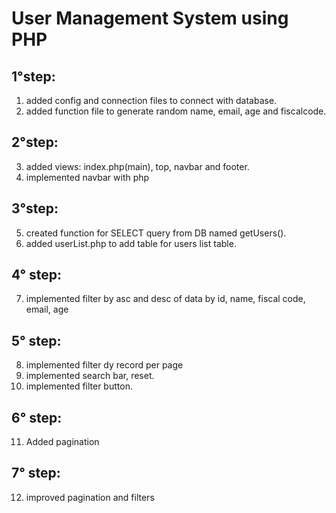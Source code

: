# User Management System using PHP

## 1°step:

1. added config and connection files to connect with database.
2. added function file to generate random name, email, age and fiscalcode.

## 2°step:

3. added views: index.php(main), top, navbar and footer.
4. implemented navbar with php

## 3°step:

5. created function for SELECT query from DB named getUsers().
6. added userList.php to add table for users list table.

## 4° step:

7. implemented filter by asc and desc of data by id, name, fiscal code, email, age

## 5° step:

8. implemented filter dy record per page
9. implemented search bar, reset.
10. implemented filter button.

## 6° step:

11. Added pagination

## 7° step:

12. improved pagination and filters
